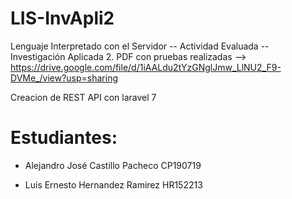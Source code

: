 # LIS-InvApli2
Lenguaje Interpretado con el Servidor -- Actividad Evaluada -- Investigación Aplicada 2.
PDF con pruebas realizadas --> https://drive.google.com/file/d/1iAALdu2tYzGNglJmw_LlNU2_F9-DVMe_/view?usp=sharing

Creacion de REST API con laravel 7

# Estudiantes:
- Alejandro José Castillo Pacheco     CP190719

- Luis Ernesto Hernandez Ramirez      HR152213
